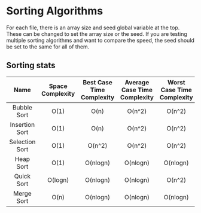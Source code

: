 # Sorting Algorithms

For each file, there is an array size and seed global variable at the top. These can be changed to set the array size or the seed.
If you are testing multiple sorting algorithms and want to compare the speed, the seed should be set to the same for all of them.

## Sorting stats
| Name           | Space Complexity | Best Case Time Complexity | Average Case Time Complexity | Worst Case Time Complexity | Stability |
| :------------: | :--------------: | :-----------------------: | :--------------------------: | :------------------------: | :-------: | 
| Bubble Sort    | O(1)             | O(n)                      | O(n^2)                       | O(n^2)                     | Yes       |
| Insertion Sort | O(1)             | O(n)                      | O(n^2)                       | O(n^2)                     | Yes       |
| Selection Sort | O(1)             | O(n^2)                    | O(n^2)                       | O(n^2)                     | No        |
| Heap Sort      | O(1)             | O(nlogn)                  | O(nlogn)                     | O(nlogn)                   | No        |
| Quick Sort     | O(logn)          | O(nlogn)                  | O(nlogn)                     | O(n^2)                     | No        |
| Merge Sort     | O(n)             | O(nlogn)                  | O(nlogn)                     | O(nlogn)                   | Yes       |
